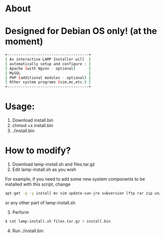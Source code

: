About
====

Designed for Debian OS only! (at the moment)
=====

```bash
+-------------------------------------+
| An interactive LAMP Installer will  |
| automatically setup and configure : |
| Apache (with Nginx - optional)      |
| MySQL                               |
| PHP (additional modules - optional) |
| Other system programs (vim,mc,etc.) |
+-------------------------------------+
```

Usage:
====

1. Download install.bin
2. chmod +x install.bin
3. ./install.bin

How to modify?
====

1. Download lamp-install.sh and files.tar.gz
2. Edit lamp-install.sh as you wish

For example, if you need to add some new system components to be installed with this script, change
```bash
apt-get -q -y install mc vim update-sun-jre subversion lftp rar zip unzip sudo atop iotop bash memcached sphinxsearch rsync redis-server
```
or any other part of lamp-install.sh

3. Perform 
```bash
$ cat lamp-install.sh files.tar.gz > install.bin
```

4. Run ./install.bin
